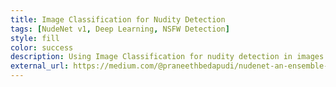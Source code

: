 ```yaml
---
title: Image Classification for Nudity Detection
tags: [NudeNet v1, Deep Learning, NSFW Detection]
style: fill
color: success
description: Using Image Classification for nudity detection in images and videos.
external_url: https://medium.com/@praneethbedapudi/nudenet-an-ensemble-of-neural-nets-for-nudity-detection-and-censoring-d9f3da721e3
---
```

